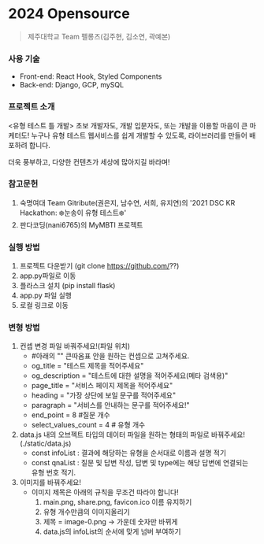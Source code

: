 # 2024 Opensource 
> 제주대학교
Team 펠롱즈(김주현, 김소연, 곽예본)

### 사용 기술
- Front-end: React Hook, Styled Components
- Back-end: Django, GCP, mySQL

### 프로젝트 소개

 <유형 테스트 틀 개발>
초보 개발자도, 개발 입문자도, 또는 개발을 이용할 마음이 큰 마케터도! 
누구나 유형 테스트 웹서비스를 쉽게 개발할 수 있도록, 라이브러리를 만들어 배포하려 합니다.

더욱 풍부하고, 다양한 컨텐츠가 세상에 많아지길 바라며!

### 참고문헌
1. 숙명여대 Team Gitribute(권은지, 남수연, 서희, 유지연)의 '2021 DSC KR Hackathon: ❄️눈송이 유형 테스트❄️'
2. 판다코딩(nani6765)의 MyMBTI 프로젝트

### 실행 방법
1. 프로젝트 다운받기 (git clone https://github.com/??)
2. app.py파일로 이동
3. 플라스크 설치 (pip install flask)
4. app.py 파일 실행
5. 로컬 링크로 이동


### 변형 방법
1. 컨셉 변경 파일 바꿔주세요!(파일 위치)
   - #아래의 "" 큰따옴표 안을 원하는 컨셉으로 고쳐주세요.
   - og_title = "테스트 제목을 적어주세요"
   - og_description = "테스트에 대한 설명을 적어주세요(메타 검색용)"
   - page_title = "서비스 페이지 제목을 적어주세요"
   - heading = "가장 상단에 보일 문구를 적어주세요"
   - paragraph = "서비스를 안내하는 문구를 적어주세요!"
   - end_point = 8 #질문 개수
   - select_values_count = 4  # 유형 개수
3. data.js 내의 오브젝트 타입의 데이터 파일을 원하는 형태의 파일로 바꿔주세요! (./static/data.js)
   - const infoList : 결과에 해당하는 유형을 순서대로 이름과 설명 적기
   - const qnaList : 질문 및 답변 작성, 답변 및 type에는 해당 답변에 연결되는 유형 번호 적기.
4. 이미지를 바꿔주세요!
   - 이미지 제목은 아래의 규칙을 무조건 따라야 합니다!
     1. main.png, share.png, favicon.ico 이름 유지하기
     2. 유형 개수만큼의 이미지올리기
     3. 제목 = image-0.png -> 가운데 숫자만 바뀌게
     4. data.js의 infoList의 순서에 맞게 넘버 부여하기
